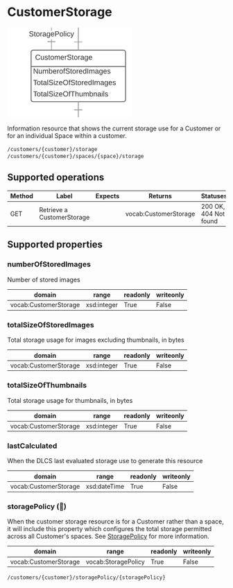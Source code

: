 # CustomerStorage

![](customerstorage.png)

Information resource that shows the current storage use for a Customer or for an individual Space within a customer.


```
/customers/{customer}/storage
/customers/{customer}/spaces/{space}/storage
```


## Supported operations


| Method | Label                      | Expects | Returns               | Statuses              |
|--------|----------------------------|---------|-----------------------|-----------------------|
| GET    | Retrieve a CustomerStorage |         | vocab:CustomerStorage | 200 OK, 404 Not found |


## Supported properties


### numberOfStoredImages

Number of stored images


| domain                | range       | readonly | writeonly |
|-----------------------|-------------|----------|-----------|
| vocab:CustomerStorage | xsd:integer | True     | False     |


### totalSizeOfStoredImages

Total storage usage for images excluding thumbnails, in bytes


| domain                | range       | readonly | writeonly |
|-----------------------|-------------|----------|-----------|
| vocab:CustomerStorage | xsd:integer | True     | False     |


### totalSizeOfThumbnails

Total storage usage for thumbnails, in bytes


| domain                | range       | readonly | writeonly |
|-----------------------|-------------|----------|-----------|
| vocab:CustomerStorage | xsd:integer | True     | False     |


### lastCalculated

When the DLCS last evaluated storage use to generate this resource


| domain                | range        | readonly | writeonly |
|-----------------------|--------------|----------|-----------|
| vocab:CustomerStorage | xsd:dateTime | True     | False     |


### storagePolicy (🔗)

When the customer storage resource is for a Customer rather than a space, it will include this property which configures the total storage permitted across all Customer's spaces. See [StoragePolicy](storagepolicy.md) for more information.


| domain                | range               | readonly | writeonly |
|-----------------------|---------------------|----------|-----------|
| vocab:CustomerStorage | vocab:StoragePolicy | True     | False     |


`/customers/{customer}/storagePolicy/{storagePolicy}`

